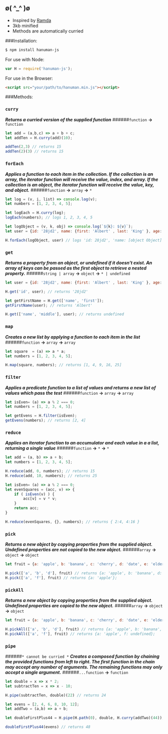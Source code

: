 ø( &#94;_&#94; )ø
-----------------

 - Inspired by [Ramda](http://ramdajs.com/)
 - 3kb minified
 - Methods are automatically curried

###Installation:
```bash
$ npm install hanuman-js
```

For use with Node:

```javascript
var H = require('hanuman-js');
```
For use in the Browser:
```html
<script src="your/path/to/hanuman.min.js"></script>
```

###Methods:
### `curry`

***Returns a curried version of the supplied function***
######`function`  **&rarr;**  `function`
```javascript
let add = (a,b,c) => a + b + c;
let addTen = H.curry(add)(10);

addTen(2,3) // returns 15
addTen(2)(3) // returns 15
```

### `forEach`

***Applies a function to each item in the collection.  If the collection is an array, the  iterator function will receive the value, index, and array.  If the collection is an object, the iterator function will receive the value, key, and object.***
######`function`  **&rarr;**  `array`    **&rarr;**  `*`
```javascript
let log = (v, i, list) => console.log(v);
let numbers = [1, 2, 3, 4, 5];

let logEach = H.curry(log);
logEach(numbers); // logs 1, 2, 3, 4, 5

let logObject = (v, k, obj) => console.log(`${k}: ${v}`);
let user = {id: '28jd2', name: {first: 'Albert' , last: 'King' }, age: 55};

H.forEach(logObject, user) // logs 'id: 28jd2', 'name: [object Object]', 'age: 55'

```
### `get`
***Returns a property from an object, or undefined if it doesn't exist.  An array of keys can be passed as the first object to retrieve a nested property.***
######`string | array`  **&rarr;**  `object`    **&rarr;**  `* | undefined`
```javascript
let user = {id: '28jd2', name: {first: 'Albert' , last: 'King' }, age: 55};

H.get('id', user); // returns '28jd2'

let getFirstName = H.get(['name', 'first']);
getFirstName(user); // returns 'Albert'

H.get(['name', 'middle'], user); // returns undefined
```
### `map`
***Creates a new list by applying a function to each item in the list***
######`function`  **&rarr;**  `array`    **&rarr;**  `array`
```javascript
let square  = (a) => a * a;
let numbers = [1, 2, 3, 4, 5];

H.map(square, numbers); // returns [1, 4, 9, 16, 25]
```
### `filter`
***Applies a predicate function to a list of values and returns a new list of values which pass the test***
######`function`  **&rarr;**  `array`    **&rarr;**  `array`
```javascript
let isEven= (a) => a % 2 === 0;
let numbers = [1, 2, 3, 4, 5];

let getEvens = H.filter(isEven);
getEvens(numbers); // returns [2, 4]
```
### `reduce`
***Applies an iterator function to an accumulator and each value in a a list, returning a single value***
######`function`  **&rarr;**  `*`    **&rarr;**  `*`
```javascript
let add = (a, b) => a + b;
let numbers = [1, 2, 3, 4, 5];

H.reduce(add, 0, numbers); // returns 15
H.reduce(add, 10, numbers); // returns 25

let isEven= (a) => a % 2 === 0;
let evenSquares = (acc, v) => {
    if ( isEven(v) ) {
        acc[v] = v * v;
    }
    return acc;
}

H.reduce(evenSquares, {}, numbers); // returns { 2:4, 4:16 }
```
### `pick`
***Returns a new object by copying properties from the supplied object.  Undefined properties are not copied to the new object.***
######`array`  **&rarr;**  `object`    **&rarr;**  `object`
```javascript
let fruit = {a: 'apple', b: 'banana', c: 'cherry', d: 'date', e: 'elderberry'};

H.pick(['a', 'b', 'd'], fruit) // returns {a: 'apple', b: 'banana', d: 'date'};
H.pick(['a', 'f'], fruit) // returns {a: 'apple'};
```
### `pickAll`
***Returns a new object by copying properties from the supplied object.  Undefined properties are copied to the new object.***
######`array`  **&rarr;**  `object`    **&rarr;**  `object`
```javascript
let fruit = {a: 'apple', b: 'banana', c: 'cherry', d: 'date', e: 'elderberry'};

H.pickAll(['a', 'b', 'd'], fruit) // returns {a: 'apple', b: 'banana', d: 'date'};
H.pickAll(['a', 'f'], fruit) // returns {a: 'apple', f: undefined};
```

### `pipe`
######`* cannot be curried *`
***Creates a composed function by chaining the provided functions from left to right.  The first function in the chain may accept any number of arguments.  The remaining functions may only accept a single argument.***
######`...function`  **&rarr;**  `function`
```javascript
let double = x => x * 2;
let subtractTen = x => x - 10;

H.pipe(subtractTen, double)(22) // returns 24

let evens = [2, 4, 6, 8, 10, 12];
let addTwo = (a,b) => a + b;

let doubleFirstPlus44 = H.pipe(H.path(0), double, H.curry(addTwo)(44));

doubleFirstPlus44(evens) // returns 48
```
